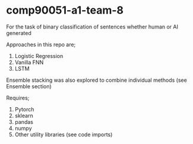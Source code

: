 # comp90051-a1-team-8

For the task of binary classification of sentences whether human or AI generated

Approaches in this repo are;

1. Logistic Regression
2. Vanilla FNN
3. LSTM

Ensemble stacking was also explored to combine individual methods (see Ensemble section)

Requires;

1. Pytorch
2. sklearn
3. pandas
4. numpy
5. Other utility libraries (see code imports)
